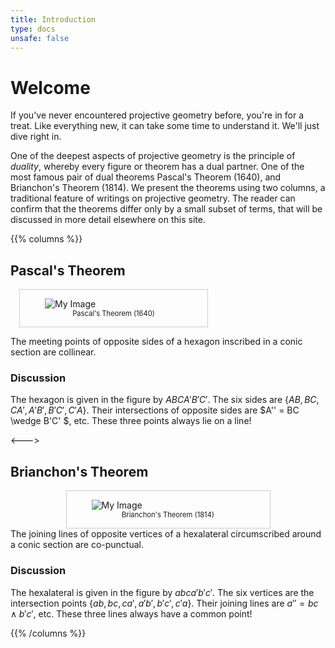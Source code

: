 ```yaml
---
title: Introduction
type: docs
unsafe: false
---
```


# Welcome 

If you've never encountered projective geometry before, you're in for a treat. Like everything new, it can take some time to understand it. We'll just dive right in.

One of the deepest aspects of projective geometry is the principle of *duality*, whereby every figure or theorem has a dual partner. One of the most famous pair of dual theorems Pascal's Theorem (1640), and Brianchon's Theorem (1814). We present the theorems using two columns, a traditional feature of writings on projective geometry. The reader can confirm that the theorems differ only by a small subset of terms, that will be discussed in more detail elsewhere on this site. 

{{% columns %}}
## Pascal's Theorem 

<div style=" margin: 1em; width: 300px; border: 1px solid #ccc; padding: 0.0em;">
  <figure>
    <img src="images/pascalThm.png"  alt="My Image">
      <figcaption style="text-align: center; font-size: 0.8em;">Pascal's Theorem (1640)</figcaption>
  </figure>
</div>

<div>
<p>The meeting points of opposite sides of a hexagon inscribed in a conic section are collinear. </p>
</div>

### Discussion
The hexagon is given in the figure by $ABCA'B'C'$. The six sides are $\{AB,BC,CA',A'B',B'C',C'A\}$. Their intersections of opposite sides are $A'' = BC \wedge B'C' $, etc. These three points always lie on a line! 

<--->

## Brianchon's Theorem

<div style="margin: 1em; width: 325px; display: block; margin: 0 auto; border: 1px solid #ccc; padding: 0.0em;">
  <figure>
    <img src="images/brianchonThm.png"  alt="My Image">
    <figcaption style="text-align: center; font-size: 0.8em;">Brianchon's Theorem (1814)</figcaption>
  </figure>
</div>
The joining lines of opposite vertices of a hexalateral circumscribed around a conic section are co-punctual.

### Discussion
The hexalateral is given in the figure by $abca'b'c'$. The six vertices are the intersection points $\{ab, bc, ca', a'b', b'c', c'a\}$. Their joining lines are $a'' = bc \wedge b'c'$, etc. These three lines always have a common point!

{{% /columns %}}



